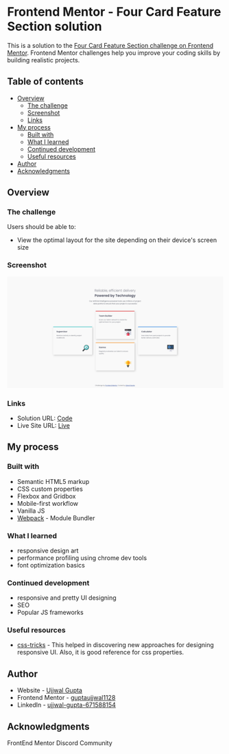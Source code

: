 # Frontend Mentor - Four Card Feature Section solution

This is a solution to the [Four Card Feature Section challenge on Frontend Mentor](https://www.frontendmentor.io/challenges/four-card-feature-section-weK1eFYK). Frontend Mentor challenges help you improve your coding skills by building realistic projects. 

## Table of contents

- [Overview](#overview)
  - [The challenge](#the-challenge)
  - [Screenshot](#screenshot)
  - [Links](#links)
- [My process](#my-process)
  - [Built with](#built-with)
  - [What I learned](#what-i-learned)
  - [Continued development](#continued-development)
  - [Useful resources](#useful-resources)
- [Author](#author)
- [Acknowledgments](#acknowledgments)

## Overview

### The challenge

Users should be able to:

- View the optimal layout for the site depending on their device's screen size

### Screenshot

![](./screenshot.jpg)

### Links

- Solution URL: [Code](https://github.com/guptaujjwal1128/four-card-feature-section)
- Live Site URL: [Live](https://guptaujjwal1128.github.io/four-card-feature-section/)

## My process

### Built with

- Semantic HTML5 markup
- CSS custom properties
- Flexbox and Gridbox
- Mobile-first workflow
- Vanilla JS
- [Webpack](https://webpack.js.org) - Module Bundler

### What I learned
- responsive design art
- performance profiling using chrome dev tools
- font optimization basics   

### Continued development

 - responsive and pretty UI designing
 - SEO
 - Popular JS frameworks

### Useful resources

- [css-tricks](https://css-tricks.com) - This helped in discovering new approaches for designing responsive UI. Also, it is good reference for css properties.

## Author

- Website - [Ujjwal Gupta](https://my-ownportfolio.firebaseapp.com/contact)
- Frontend Mentor - [guptaujjwal1128](https://www.frontendmentor.io/profile/guptaujjwal1128)
- LinkedIn - [ujjwal-gupta-671588154](https://www.linkedin.com/in/ujjwal-gupta-671588154)


## Acknowledgments

FrontEnd Mentor Discord Community